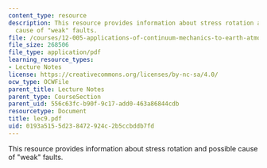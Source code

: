 ```yaml
---
content_type: resource
description: This resource provides information about stress rotation and possible
  cause of "weak" faults.
file: /courses/12-005-applications-of-continuum-mechanics-to-earth-atmospheric-and-planetary-sciences-spring-2006/0193a5155d238472924c2b5ccbddb7fd_lec9.pdf
file_size: 268506
file_type: application/pdf
learning_resource_types:
- Lecture Notes
license: https://creativecommons.org/licenses/by-nc-sa/4.0/
ocw_type: OCWFile
parent_title: Lecture Notes
parent_type: CourseSection
parent_uid: 556c63fc-b90f-9c17-add0-463a86844cdb
resourcetype: Document
title: lec9.pdf
uid: 0193a515-5d23-8472-924c-2b5ccbddb7fd
---
```

This resource provides information about stress rotation and possible cause of "weak" faults.